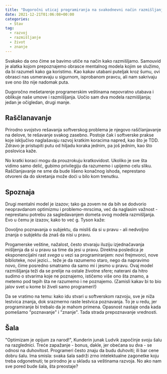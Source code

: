 ```yaml
---
title: "Dugoročni uticaj programiranja na svakodnevni način razmišljanja"
date: 2021-12-21T01:06:08+00:00
categories:
  - Stav
tag:
  - razvoj
  - razmišljanje
  - život
  - znanje
---
```


Svakako da ono čime se bavimo utiče na način kako razmišljamo. Samouvid je alatka kojom prepoznajemo obrasce mentalnog modela kojim se služimo, da bi razumeli kako ga koristimo. Kao kakav utabani puteljak kroz šumu, ovi obrasci nas usmeravaju u sigurnom, isprobanom pravcu, ali nam sakrivaju sve ono što nije nadomak puta.

<!--more-->

Dugoročno mešetarenje programerskim veštinama nepovratno utabava i oblikuje naše umove i razmišljanja. Uočio sam dva modela razmišljanja; jedan je očigledan, drugi manje.

## Raščlanavanje

Prirodno svojstvo rešavanja softverskog problema je njegovo raščlanjavanje na delove, te rešavanje svakog zasebno. Postoje čak i softverske prakse koje isključivo naglašavaju razvoj kratkim koracima napred, kao što je TDD. Zdravo je pristupiti putu od hiljadu koraka jednim, pa još jednim, kao što poslovica kaže.

No kratki koraci mogu da prouzrokuju kratkovidost. Ukoliko je sve šta vidimo samo delić, gubimo privilegiju da razumemo i upijemo celu sliku. Raščlanjavanje ne sme da bude lišeno konačnog ishoda, neprestano otvoreni da do skretanja može doći u bilo kom trenutku.

## Spoznaja

Drugi mentalni model je izazov; tako ga zovem ne da bih se dodvorio neopravdanom optimizmu i problemo-mrscima, već da naglasim važnost - neprestanu potrebu za sagledavanjem dometa ovog modela razmišljanja. Evo u čemu je izazov, kako to već g. Tyson kaže:

Dovoljno poznavanja o subjektu, da misliš da si u pravu - ali nedvoljno znanja o subjektu da
znaš da nisi u pravu.

Progamerske veštine, nažalost, često stvaraju iluziju izjednačavanja mišljenja da si u pravu sa time da jesi u pravu. Direktna posledica je eksponencijalni rast _svega_ u vezi sa programiranjem: novi frejmvorci, nove biblioteke, novi jezici... teže je da razumemo staro, nego da napravimo novo, čime posredno smatramo da samo mi i jesmo u pravu. Ovaj model razmišljanja teži da se prelije na ostale životne sfere; naterani da hitro sudimo o stvarima koje ne poznajemo, ističemo više ono šta znamo, a metemo pod tepih šta ne razumemo i ne poznajemo. (Zamisli kakav bi to bio jalov svet u kome bi živeli samo programeri!)

Da se vratimo na temu: kako idu stvari u softverskom razvoju, sve je niža lestvica znanja, dok srazmerno raste lestvica poznavanja. To je u redu, jer programiranje bi trebalo da je mahom primena. Opasnost nastaje onda kada pomešamo "poznavanje" i "znanje". Tada strada prepoznavanje vrednosti.

## Šala

"Optimizam je opijum za narod!", Kunderin junak Ludvik započinje svoju šalu na razglednici. Treće zapažanje - bonus, dakle, jer obećana su dva - se odnosi na duhovitost. Programeri često znaju da budu duhoviti; ili bar cene dobru šalu. Ima smisla: svaka šala sadrži zrno intelektualne zagonetke koju treba odgonetnuti; te prirodno je u skladu sa veštinama razvoja. No ako nam sve pored bude šala, šta preostaje?
